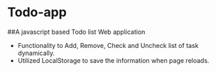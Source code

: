 # Todo-app
##A javascript based Todo list Web application

* Functionality to Add, Remove, Check and Uncheck list of task dynamically. 
* Utilized LocalStorage to save the information when page reloads. 


